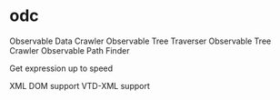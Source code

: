 # odc
Observable Data Crawler
Observable Tree Traverser
Observable Tree Crawler
Observable Path Finder

Get expression up to speed

XML DOM support
VTD-XML support

